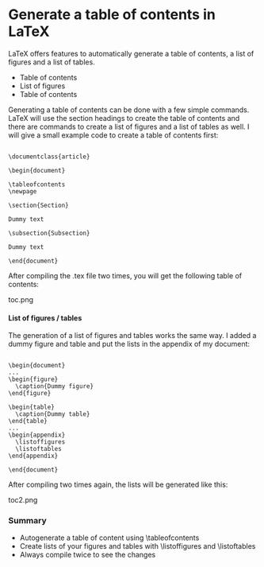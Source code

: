 Generate a table of contents in LaTeX
=======================================================
LaTeX offers features to automatically generate a table of contents, a list of figures and a list of tables. 

* Table of contents
* List of figures
* Table of contents

Generating a table of contents can be done with a few simple commands. LaTeX will use the section headings to create the table of contents and there are commands to create a list of figures and a list of tables as well. I will give a small example code to create a table of contents first:
<pre><code>
\documentclass{article}

\begin{document}

\tableofcontents
\newpage

\section{Section}

Dummy text

\subsection{Subsection}

Dummy text

\end{document}
</code></pre>
After compiling the .tex file two times, you will get the following table of contents:

toc.png

#### List of figures / tables

The generation of a list of figures and tables works the same way. I added a dummy figure and table and put the lists in the appendix of my document:

<pre><code>
\begin{document}
...
\begin{figure}
  \caption{Dummy figure}
\end{figure}

\begin{table}
  \caption{Dummy table}
\end{table}
...
\begin{appendix}
  \listoffigures
  \listoftables
\end{appendix}

\end{document}
</code></pre>
After compiling two times again, the lists will be generated like this:

toc2.png

### Summary

* Autogenerate a table of content using \tableofcontents
* Create lists of your figures and tables with \listoffigures and \listoftables
* Always compile twice to see the changes
